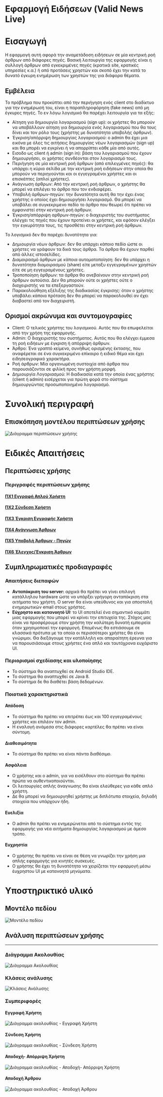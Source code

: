 # **Εφαρμογή Ειδήσεων (Valid News Live)**

# Εισαγωγή

Η εφαρμογή αυτή αφορά την αναμετάδοση ειδήσεων σε μία κεντρική ροή άρθρων από διάφορες πηγές. Βασική λειτουργία της εφαρμογής είναι η συλλογή άρθρων από εγκεκριμένες πηγές (κρατικά site, κρατικές υπηρεσίες κ.α.) ή από προτάσεις χρηστών και σκοπό έχει την κατά το δυνατό έγκυρη ενημέρωση των χρηστών της για διάφορα θέματα.

## Εμβέλεια

Το πρόβλημα που προκύπτει από την περιήγηση ενός client στο διαδίκτυο για την ενημέρωσή του, είναι η παραπληροφόρηση (fake news) από μη έγκυρες πηγές. Το εν λόγω λογισμικό θα παρέχει λειτουργία για τα εξής:
- Αίτηση για δημιουργία λογαριασμού (sign up): οι χρήστες θα μπορούν να υποβάλλουν αίτηση για δημιουργία ενός λογαριασμού που θα τους δίνει και τον ρόλο τους (χρήστης με δυνατότητα υποβολής άρθρων).
- Έγκριση/απόρριψη δημιουργίας λογαριασμού: ο admin θα έχει μια εικόνα με όλες τις αιτήσεις δημιουργίας νέων λογαριασμών (sign up) και θα μπορέι να εγκρίνει ή να απορρίπτει κάθε μία από αυτές.
- Εισοδο ως client ή admin (sign in): βάση του λογαριασμού που έχουν δημιουργήσει, οι χρήστες συνδέονται στον λογαριασμό τους.
- Περιήγηση σε μία κεντρική ροή άρθρων (από επιλεγμένες πηγές): θα υπάρχει η κύρια σελίδα με την κεντρική ροή ειδήσεων στην οποία θα μπορούν να περιηγούνται και οι εγγεγραμένοι χρήστες και οι επισκέπτες (απλοί χρήστες).
- Ανάγνωση άρθρων: Από την κεντρική ροή άρθρων, ο χρήστης θα μπορεί να επιλέγει το άρθρο που τον ενδιαφέρει.
- Υποβολή άρθρων-πηγών: την δυνατότητα αυτή θα την έχει ένας χρήστης ο οποίος έχει δημιουργήσει λογαριασμό. Θα μπορεί να υποβάλει σε συγκεκριμενο πεδίο το άρθρο που θεωρεί ότι πρέπει να εμφανιστεί στην κεντρική ροή άρθρων.
- Έγκριση/απόρριψη αρθρων-πηγών: ο διαχειριστής του συστήματος ελέγχει τις πηγές που έχουν προτείνει οι χρήστες, και εφόσον ελέγξει την εγκυρότητα τους, τις προσθέτει στην κεντρική ροή άρθρων.

Το λογισμικό δεν θα παρέχει δυνατότητα για:
- Δημιουργία νέων άρθρων: δεν θα υπάρχει κάποιο πεδίο ώστε οι χρήστες να γράφουν τα δικά τους άρθρα. Τα άρθρα θα έχουν παρθεί από άλλες ιστοσελίδες.
- Διαμοιρασμό άρθρων με κάποια αυτοματοποίηση: δεν θα υπάρχει η δυνατότητα διαμοιρασμού (share) είτε μεταξυ εγγεγραμένων χρηστών είτε σε μη εγγεγραμένους χρήστες.
- Τροποποίηση άρθρων: τα άρθρα θα ανεβαίνουν στην κεντρική ροή άρθρων αυτούσια. Δεν θα μπορούν ούτε οι χρήστες ούτε ο διαχειριστής να τα επεξεργαστούν.
- Παρακολούθηση εξέλιξης της διαδικασίας έγκρισης: όταν ο χρήστης υποβάλει κάποια πρόταση δεν θα μπορεί να παρακολουθεί αν έχει διαβαστεί από τον διαχειριστή.


## Ορισμοί ακρώνυμα και συντομογραφίες


- Client: Ο τελικός χρήστης του λογισμικού. Αυτός που θα επωφελείται από την χρήση της εφαρμογής.
- Admin: Ο διαχειριστής του συστήματος. Αυτός που θα ελέγχει έμμεσα τη ροή ειδήεων με έγκριση ή απόρριψη άρθρων.
- Άρθρο:  Ένα γραπτό κείμενο, συνήθως ορισμένης έκτασης, που αναφέρεται σε ένα συγκεκριμένο επίκαιρο ή ειδικό θέμα και έχει ειδησεογραφικό χαρακτήρα.
- Ροή άρθρων: Μία οργανωμένη συστοιχία από άρθρα που παρουσιάζονται σε φιλίκή προς τον χρήστη μορφή.
- Δημιουργία Λογαριασμού: Η διαδικασία κατά την οποία ένας χρήστης (client ή admin) εισέρχεται για πρώτη φορά στο σύστημα δημιουργώντας προσωποποιημένο λογαριασμό.


# Συνολική περιγραφή

## Επισκόπηση μοντέλου περιπτώσεων χρήσης

![Διάγραμμα περιπτώσεων χρήσης](uml/requirements/use-case-diagram-project-R1-v2.png)



# Ειδικές Απαιτήσεις 

## Περιπτώσεις χρήσης


### Περιγραφές περιπτώσεων χρήσης


#### [ΠΧ1 Εγγραφή Απλού Χρήστη](uc1-simple-user-sign-up.md)

#### [ΠΧ2 Σύνδεση Χρήστη](uc2-user-log-in.md)

#### [ΠΧ3 Έγκριση Εγγραφής Χρήστη](uc3-account-confirmation.md)

#### [ΠΧ4 Ανάγνωση Άρθρων](uc4-read-articles.md)

#### [ΠΧ5 Υποβολή Άρθρων - Πηγών](uc5-submit-articles.md)

#### [ΠΧ6 Έλεγχος/Έγκριση Άρθρων](uc6-article-confirmation.md)


## Συμπληρωματικές προδιαγραφές

### Απαιτήσεις διεπαφών

* **Ανταπόκριση του server:** αρχικά θα πρέπει να γίνει επιλογή κατάλληλου hardware ώστε να υπάρξει γρήγορη ανταπόκριση στα αιτήματα του χρήστη. Ο server θα είναι υπεύθυνος και για αποστολή ενημερωτικών email στους χρήστες.
* **Εύχρηστο και κατανοητό UΙ:** το UI αποτελεί ένα σημαντικό κομμάτι μιας εφαρμογής που μπορεί να κρίνει την επιτυχεία της. Στόχος μας είναι να προσφέρουμε στον χρήστη την καλύτερη δυνατή εμπειρεία όταν χρησιμοποιεί την εφαρμογή. Επομένως θα εστιάσουμε σε κλασσικά πρότυπα με τα οποία οι περισσότεροι χρήστες θα είναι γνώριμοι. Θα διεξάγουμε την κατάλληλη και απαραίτητη έρευνα για να παρουσιάσουμε στους χρήστες ένα απλό και ταυτόχρονα ευχάριστο UI.  


### Περιορισμοί σχεδίασης και υλοποίησης

* Το σύστημα θα αναπτυχθεί σε Android Studio IDE.
* Το σύστημα θα αναπτυχθεί σε Java 8.
* Το σύστημα δε θα διαθέτει βάση δεδομένων.

### Ποιοτικά χαρακτηριστικά

#### Απόδοση

* Το σύστημα θα πρέπει να επιτρέπει έως και 100 εγγεγραμένους χρήστες και επιλέον τον admin.
* Η εναλαγή ανάμεσα στις διάφορες καρτέλες θα πρέπει να είναι σύντομη. 

#### Διαθεσιμότητα

* Το σύστημα θα πρέπει να είναι πάντα διαθέσιμο.

#### Ασφάλεια

* Ο χρήστης και ο admin, για να εισέλθουν στο σύστημα θα πρέπει πρώτα να αυθεντικοποιούνται.
* Οι λειτουργίες απλής άναγνωσης θα είναι ελεύθερες για κάθε απλό χρήστη.
* Δε θα μπορεί να δημιουργηθεί χρήστης με διπλότυπα στοιχεία, δηλαδή στοιχεία που υπάρχουν ήδη.

#### Ευελιξία

* Ο admin θα πρέπει να ενημερώνεται από το σύστημα εντός της εφαρμογής για νέα αιτήματα δημιουργίας λογαριασμού με άμεσο τρόπο.

#### Ευχρηστία

* Ο χρήστης θα πρέπει να είναι σε θέση να γνωρίζει την χρήση μια απλής εφαρμογής για κινητές συσκευές.
* Ο χρήστης θα έχει τη δυνατότητα να χειρίζεται την εφαρμογή μέσω έυχρηστου UI με κατανοητά μηνύματα.


# Υποστηρικτικό υλικό

## Μοντέλο πεδίου

![Μοντέλο πεδίου](uml/requirements/field_model.png)

## Ανάλυση περιπτώσεων χρήσης
--------------------------

### Διάγραμμα Ακολουθίας

![Διάγραμμα Ακολουθίας](uml/requirements/sequence_diagram.png)

### Κλάσεις ανάλυσης

![Κλάσεις Ανάλυσης](uml/requirements/class_diagram.png)

### Συμπεριφορές

#### Εγγραφή Χρήστη

![Διάγραμμα ακολουθίας - Εγγραφή Χρήστη](uml/requirements/sign_up_sequence.png)

#### Σύνδεση Χρήστη

![Διάγραμμα ακολουθίας - Σύνδεση Χρήστη](uml/requirements/login_sequence.png)

#### Αποδοχή- Απόρριψη Χρήστη

![Διάγραμμα ακολουθίας - Αποδοχή- Απόρριψη Χρήστη](uml/requirements/accept_reject_user_sequence.png)

#### Αποδοχή Άρθρου

![Διάγραμμα ακολουθίας - Αποδοχή Άρθρου](uml/requirements/accept_article_sequence.png)
